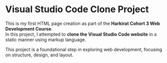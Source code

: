 # Visual Studio Code Clone Project

This is my first HTML page creation as part of the **Harkirat Cohort 3 Web Development Course**.  
In this project, I attempted to **clone the Visual Studio Code website** in a static manner using markup language.  

This project is a foundational step in exploring web development, focusing on structure, design, and layout.
